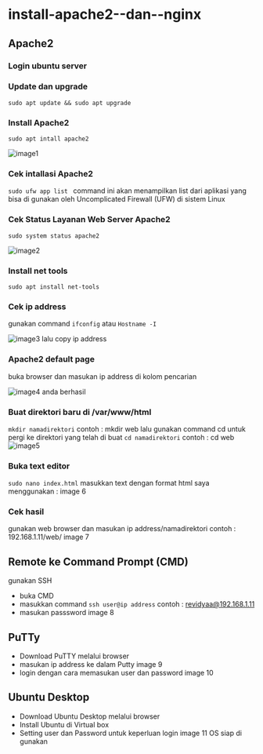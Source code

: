 # install-apache2--dan--nginx

## Apache2
### Login ubuntu server
### Update dan upgrade
```sudo apt update && sudo apt upgrade```
### Install Apache2 
```sudo apt intall apache2```

![image1](https://user-images.githubusercontent.com/150003742/284023653-26444e54-8998-47d1-80cc-ea08e617e8c1.jpg)
### Cek intallasi Apache2
```sudo ufw app list ```
command ini akan menampilkan list dari aplikasi yang bisa di gunakan oleh Uncomplicated Firewall (UFW) di sistem Linux
### Cek Status Layanan Web Server Apache2
```sudo system status apache2```

![image2](https://user-images.githubusercontent.com/150003742/284023662-c7a971fb-9e34-438d-94f9-dcb44481b049.jpg)
### Install net tools 
```sudo apt install net-tools```
### Cek ip address
gunakan command 
```ifconfig```
atau
```Hostname -I```

![image3](https://user-images.githubusercontent.com/150003742/284023665-c8325253-2c9a-4ad9-8026-a813f6654ec4.jpg)
lalu copy ip address
### Apache2 default page
buka browser dan masukan ip address di kolom pencarian

![image4](https://user-images.githubusercontent.com/150003742/284023667-bce2c014-922e-4217-9d2b-a957e567da80.jpg)
anda berhasil
### Buat direktori baru di /var/www/html
```mkdir namadirektori```
contoh : mkdir web
lalu gunakan command cd untuk pergi ke direktori yang telah di buat
```cd namadirektori```
contoh : cd web
![image5](https://user-images.githubusercontent.com/150003742/284023670-2911da88-fd84-4204-a304-243f3e99db78.jpg)
### Buka text editor 
```sudo nano index.html```
masukkan text dengan format html
saya menggunakan :
image 6
### Cek hasil
gunakan web browser dan masukan ip address/namadirektori 
contoh : 192.168.1.11/web/
image 7
## Remote ke Command Prompt (CMD)
gunakan SSH
* buka CMD
* masukkan command ```ssh user@ip address``` contoh : revidyaa@192.168.1.11
* masukan passsword
image 8
## PuTTy
* Download PuTTY melalui browser
* masukan ip address ke dalam Putty
image 9
* login dengan cara memasukan user dan password
image 10
## Ubuntu Desktop
* Download Ubuntu Desktop melalui browser 
* Install Ubuntu di Virtual box
* Setting user dan Password untuk keperluan login
image 11
OS siap di gunakan
 


